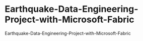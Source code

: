 # Earthquake-Data-Engineering-Project-with-Microsoft-Fabric
Earthquake-Data-Engineering-Project-with-Microsoft-Fabric
